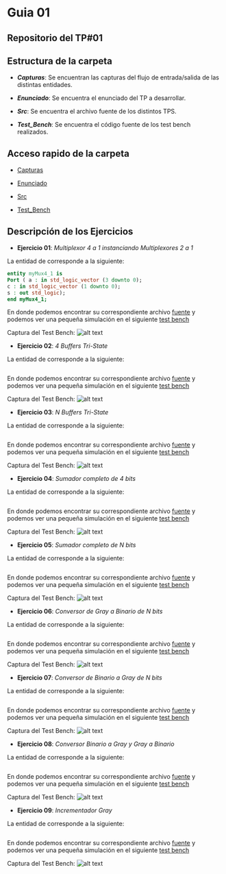 # Guia 01

## Repositorio del TP#01

## Estructura de la carpeta

* ***Capturas***: Se encuentran las capturas del flujo de entrada/salida de las distintas entidades.

* ***Enunciado***: Se encuentra el enunciado del TP a desarrollar.

* ***Src***: Se encuentra el archivo fuente de los distintos TPS.

* ***Test_Bench***: Se encuentra el código fuente de los test bench realizados.

## Acceso rapido de la carpeta

* [Capturas](/guia01/capturas/)

* [Enunciado](/guia01/enunciado/guiaDeClase01.pdf)

* [Src](/guia01/src/)

* [Test_Bench](/guia01/test_bench/)

## Descripción de los Ejercicios

* **Ejercicio 01**: *Multiplexor 4 a 1 instanciando Multiplexores 2 a 1*

La entidad de corresponde a la siguiente: 

```vhdl
entity myMux4_1 is
Port ( a : in std_logic_vector (3 downto 0);
c : in std_logic_vector (1 downto 0);
s : out std_logic);
end myMux4_1;
```

En donde podemos encontrar su correspondiente archivo [fuente](/guia01/src/guiaDeClase01_01.vhd) y podemos ver una pequeña simulación en el siguiente [test bench](/guia01/test_bench/guiaDeClase01_01_tb.vhd)

Captura del Test Bench:
![alt text](https://github.com/nicoriostaurasi/TD1_UTN_FRBA/blob/master/guia01/capturas/screenguiaDeClase01_01.PNG?raw=true "Logo Title Text 1")

* **Ejercicio 02**: *4 Buffers Tri-State*

La entidad de corresponde a la siguiente: 

```vhdl
```

En donde podemos encontrar su correspondiente archivo [fuente](/guia01/src/guiaDeClase01_02.vhd) y podemos ver una pequeña simulación en el siguiente [test bench](/guia01/test_bench/guiaDeClase01_02_tb.vhd)

Captura del Test Bench:
![alt text](https://github.com/nicoriostaurasi/TD1_UTN_FRBA/blob/master/guia01/capturas/screenguiaDeClase01_02.PNG?raw=true "Logo Title Text 1")

* **Ejercicio 03**: *N Buffers Tri-State*

La entidad de corresponde a la siguiente: 

```vhdl
```

En donde podemos encontrar su correspondiente archivo [fuente](/guia01/src/guiaDeClase01_03.vhd) y podemos ver una pequeña simulación en el siguiente [test bench](/guia01/test_bench/guiaDeClase01_03_tb.vhd)

Captura del Test Bench:
![alt text](https://github.com/nicoriostaurasi/TD1_UTN_FRBA/blob/master/guia01/capturas/screenguiaDeClase01_03.PNG?raw=true "Logo Title Text 1")

* **Ejercicio 04**: *Sumador completo de 4 bits*

La entidad de corresponde a la siguiente: 

```vhdl
```

En donde podemos encontrar su correspondiente archivo [fuente](/guia01/src/guiaDeClase01_04.vhd) y podemos ver una pequeña simulación en el siguiente [test bench](/guia01/test_bench/guiaDeClase01_04_tb.vhd)

Captura del Test Bench:
![alt text](https://github.com/nicoriostaurasi/TD1_UTN_FRBA/blob/master/guia01/capturas/screenguiaDeClase01_04.PNG?raw=true "Logo Title Text 1")

* **Ejercicio 05**: *Sumador completo de N bits*

La entidad de corresponde a la siguiente: 

```vhdl
```

En donde podemos encontrar su correspondiente archivo [fuente](/guia01/src/guiaDeClase01_05.vhd) y podemos ver una pequeña simulación en el siguiente [test bench](/guia01/test_bench/guiaDeClase01_05_tb.vhd)

Captura del Test Bench:
![alt text](https://github.com/nicoriostaurasi/TD1_UTN_FRBA/blob/master/guia01/capturas/screenguiaDeClase01_05.PNG?raw=true "Logo Title Text 1")

* **Ejercicio 06**: *Conversor de Gray a Binario de N bits*

La entidad de corresponde a la siguiente: 

```vhdl
```

En donde podemos encontrar su correspondiente archivo [fuente](/guia01/src/guiaDeClase01_06.vhd) y podemos ver una pequeña simulación en el siguiente [test bench](/guia01/test_bench/guiaDeClase01_06_tb.vhd)

Captura del Test Bench:
![alt text](https://github.com/nicoriostaurasi/TD1_UTN_FRBA/blob/master/guia01/capturas/screenguiaDeClase01_06.PNG?raw=true "Logo Title Text 1")

* **Ejercicio 07**: *Conversor de Binario a Gray de N bits*

La entidad de corresponde a la siguiente: 

```vhdl
```

En donde podemos encontrar su correspondiente archivo [fuente](/guia01/src/guiaDeClase01_07.vhd) y podemos ver una pequeña simulación en el siguiente [test bench](/guia01/test_bench/guiaDeClase01_07_tb.vhd)

Captura del Test Bench:
![alt text](https://github.com/nicoriostaurasi/TD1_UTN_FRBA/blob/master/guia01/capturas/screenguiaDeClase01_07.PNG?raw=true "Logo Title Text 1")

* **Ejercicio 08**: *Conversor Binario a Gray y Gray a Binario*

La entidad de corresponde a la siguiente: 

```vhdl
```

En donde podemos encontrar su correspondiente archivo [fuente](/guia01/src/guiaDeClase01_08.vhd) y podemos ver una pequeña simulación en el siguiente [test bench](/guia01/test_bench/guiaDeClase01_08_tb.vhd)

Captura del Test Bench:
![alt text](https://github.com/nicoriostaurasi/TD1_UTN_FRBA/blob/master/guia01/capturas/screenguiaDeClase01_08.PNG?raw=true "Logo Title Text 1")

* **Ejercicio 09**: *Incrementador Gray*

La entidad de corresponde a la siguiente: 

```vhdl
```

En donde podemos encontrar su correspondiente archivo [fuente](/guia01/src/guiaDeClase01_09.vhd) y podemos ver una pequeña simulación en el siguiente [test bench](/guia01/test_bench/guiaDeClase01_09_tb.vhd)

Captura del Test Bench:
![alt text](https://github.com/nicoriostaurasi/TD1_UTN_FRBA/blob/master/guia01/capturas/screenguiaDeClase01_09.PNG?raw=true "Logo Title Text 1")
